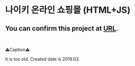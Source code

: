 # 나이키 온라인 쇼핑몰 (HTML+JS)

## You can confirm this project at <a href="https://korean-sh.github.io/Nike/">URL</a>.

<br/>

⚠Caption⚠

It is too old. Created date is 2019.03.
